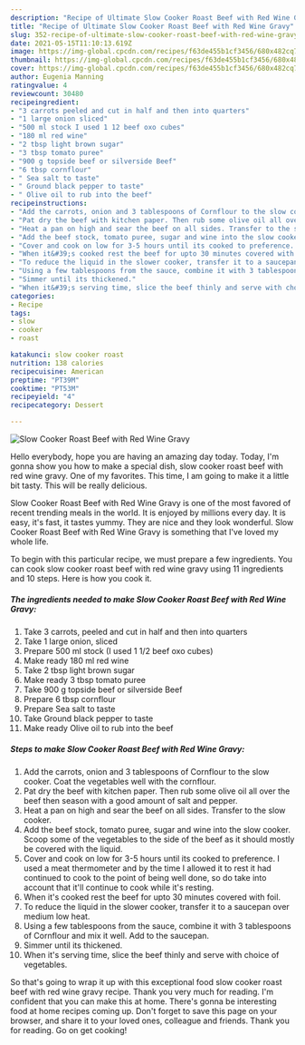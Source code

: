 ```yaml
---
description: "Recipe of Ultimate Slow Cooker Roast Beef with Red Wine Gravy"
title: "Recipe of Ultimate Slow Cooker Roast Beef with Red Wine Gravy"
slug: 352-recipe-of-ultimate-slow-cooker-roast-beef-with-red-wine-gravy
date: 2021-05-15T11:10:13.619Z
image: https://img-global.cpcdn.com/recipes/f63de455b1cf3456/680x482cq70/slow-cooker-roast-beef-with-red-wine-gravy-recipe-main-photo.jpg
thumbnail: https://img-global.cpcdn.com/recipes/f63de455b1cf3456/680x482cq70/slow-cooker-roast-beef-with-red-wine-gravy-recipe-main-photo.jpg
cover: https://img-global.cpcdn.com/recipes/f63de455b1cf3456/680x482cq70/slow-cooker-roast-beef-with-red-wine-gravy-recipe-main-photo.jpg
author: Eugenia Manning
ratingvalue: 4
reviewcount: 30480
recipeingredient:
- "3 carrots peeled and cut in half and then into quarters"
- "1 large onion sliced"
- "500 ml stock I used 1 12 beef oxo cubes"
- "180 ml red wine"
- "2 tbsp light brown sugar"
- "3 tbsp tomato puree"
- "900 g topside beef or silverside Beef"
- "6 tbsp cornflour"
- " Sea salt to taste"
- " Ground black pepper to taste"
- " Olive oil to rub into the beef"
recipeinstructions:
- "Add the carrots, onion and 3 tablespoons of Cornflour to the slow cooker. Coat the vegetables well with the cornflour."
- "Pat dry the beef with kitchen paper. Then rub some olive oil all over the beef then season with a good amount of salt and pepper."
- "Heat a pan on high and sear the beef on all sides. Transfer to the slow cooker."
- "Add the beef stock, tomato puree, sugar and wine into the slow cooker. Scoop some of the vegetables to the side of the beef as it should mostly be covered with the liquid."
- "Cover and cook on low for 3-5 hours until its cooked to preference. I used a meat thermometer and by the time I allowed it to rest it had continued to cook to the point of being well done, so do take into account that it&#39;ll continue to cook while it&#39;s resting."
- "When it&#39;s cooked rest the beef for upto 30 minutes covered with foil."
- "To reduce the liquid in the slower cooker, transfer it to a saucepan over medium low heat."
- "Using a few tablespoons from the sauce, combine it with 3 tablespoons of Cornflour and mix it well. Add to the saucepan."
- "Simmer until its thickened."
- "When it&#39;s serving time, slice the beef thinly and serve with choice of vegetables."
categories:
- Recipe
tags:
- slow
- cooker
- roast

katakunci: slow cooker roast 
nutrition: 138 calories
recipecuisine: American
preptime: "PT39M"
cooktime: "PT53M"
recipeyield: "4"
recipecategory: Dessert

---
```



![Slow Cooker Roast Beef with Red Wine Gravy](https://img-global.cpcdn.com/recipes/f63de455b1cf3456/680x482cq70/slow-cooker-roast-beef-with-red-wine-gravy-recipe-main-photo.jpg)

Hello everybody, hope you are having an amazing day today. Today, I'm gonna show you how to make a special dish, slow cooker roast beef with red wine gravy. One of my favorites. This time, I am going to make it a little bit tasty. This will be really delicious.



Slow Cooker Roast Beef with Red Wine Gravy is one of the most favored of recent trending meals in the world. It is enjoyed by millions every day. It is easy, it's fast, it tastes yummy. They are nice and they look wonderful. Slow Cooker Roast Beef with Red Wine Gravy is something that I've loved my whole life.


To begin with this particular recipe, we must prepare a few ingredients. You can cook slow cooker roast beef with red wine gravy using 11 ingredients and 10 steps. Here is how you cook it.

<!--inarticleads1-->

##### The ingredients needed to make Slow Cooker Roast Beef with Red Wine Gravy:

1. Take 3 carrots, peeled and cut in half and then into quarters
1. Take 1 large onion, sliced
1. Prepare 500 ml stock (I used 1 1/2 beef oxo cubes)
1. Make ready 180 ml red wine
1. Take 2 tbsp light brown sugar
1. Make ready 3 tbsp tomato puree
1. Take 900 g topside beef or silverside Beef
1. Prepare 6 tbsp cornflour
1. Prepare  Sea salt to taste
1. Take  Ground black pepper to taste
1. Make ready  Olive oil to rub into the beef




<!--inarticleads2-->

##### Steps to make Slow Cooker Roast Beef with Red Wine Gravy:

1. Add the carrots, onion and 3 tablespoons of Cornflour to the slow cooker. Coat the vegetables well with the cornflour.
1. Pat dry the beef with kitchen paper. Then rub some olive oil all over the beef then season with a good amount of salt and pepper.
1. Heat a pan on high and sear the beef on all sides. Transfer to the slow cooker.
1. Add the beef stock, tomato puree, sugar and wine into the slow cooker. Scoop some of the vegetables to the side of the beef as it should mostly be covered with the liquid.
1. Cover and cook on low for 3-5 hours until its cooked to preference. I used a meat thermometer and by the time I allowed it to rest it had continued to cook to the point of being well done, so do take into account that it&#39;ll continue to cook while it&#39;s resting.
1. When it&#39;s cooked rest the beef for upto 30 minutes covered with foil.
1. To reduce the liquid in the slower cooker, transfer it to a saucepan over medium low heat.
1. Using a few tablespoons from the sauce, combine it with 3 tablespoons of Cornflour and mix it well. Add to the saucepan.
1. Simmer until its thickened.
1. When it&#39;s serving time, slice the beef thinly and serve with choice of vegetables.




So that's going to wrap it up with this exceptional food slow cooker roast beef with red wine gravy recipe. Thank you very much for reading. I'm confident that you can make this at home. There's gonna be interesting food at home recipes coming up. Don't forget to save this page on your browser, and share it to your loved ones, colleague and friends. Thank you for reading. Go on get cooking!
